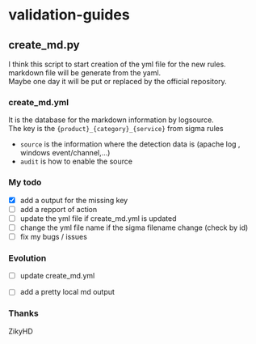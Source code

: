 # validation-guides

## create_md.py
I think this script to start creation of the yml file for the new rules.\
markdown file will be generate from the yaml.\
Maybe one day it will be put or replaced by the official repository.

### create_md.yml 
It is the database for the markdown information by logsource.\
The key is the `{product}_{category}_{service}` from sigma rules
- `source` is the information where the detection data is (apache log , windows event/channel,...)
- `audit` is how to enable the source 

### My todo

- [X] add a output for the missing key
- [ ] add a repport of action
- [ ] update the yml file if create_md.yml is updated
- [ ] change the yml file name if the sigma filename change (check by id)
- [ ] fix my bugs / issues

### Evolution

- [ ] update create_md.yml
- [ ] add a pretty local md output


### Thanks
ZikyHD  
